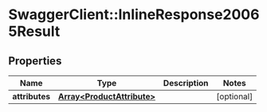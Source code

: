 # SwaggerClient::InlineResponse20065Result

## Properties
Name | Type | Description | Notes
------------ | ------------- | ------------- | -------------
**attributes** | [**Array&lt;ProductAttribute&gt;**](ProductAttribute.md) |  | [optional] 



